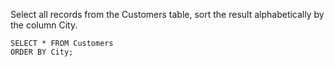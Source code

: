 Select all records from the Customers table, sort the result alphabetically by the column City.

    SELECT * FROM Customers
    ORDER BY City;
